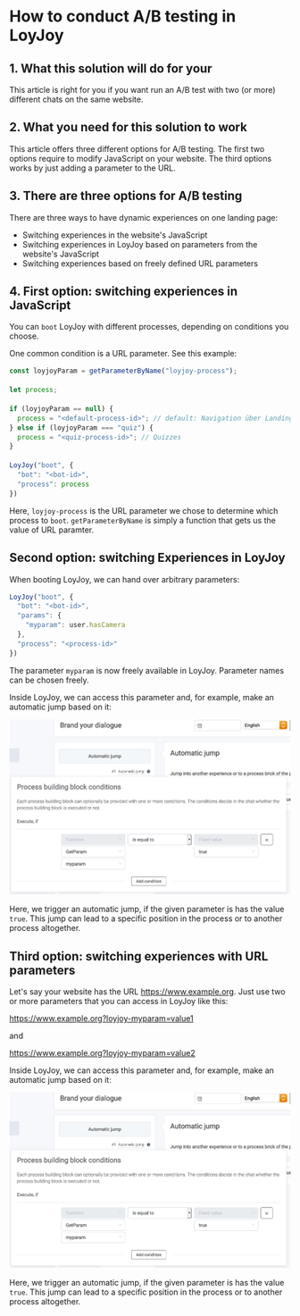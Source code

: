 # How to conduct A/B testing in LoyJoy

## 1. What this solution will do for your

This article is right for you if you want run an A/B test with two (or more) different chats on the same website.

## 2. What you need for this solution to work

This article offers three different options for A/B testing. The first two options require to modify JavaScript on your website. The third options works by just adding a parameter to the URL.

## 3. There are three options for A/B testing

There are three ways to have dynamic experiences on one landing page:
- Switching experiences in the website's JavaScript
- Switching experiences in LoyJoy based on parameters from the website's JavaScript
- Switching experiences based on freely defined URL parameters

## 4. First option: switching experiences in JavaScript

You can `boot` LoyJoy with different processes, depending on conditions you choose. 

One common condition is a URL parameter. See this example:

```javascript
const loyjoyParam = getParameterByName("loyjoy-process");

let process;

if (loyjoyParam == null) {
  process = "<default-process-id>"; // default: Navigation über Landing Page
} else if (loyjoyParam === "quiz") {
  process = "<quiz-process-id>"; // Quizzes
}

LoyJoy("boot", {
  "bot": "<bot-id>",
  "process": process
})
```

Here, `loyjoy-process` is the URL parameter we chose to determine which process to `boot`. `getParameterByName` is
simply a function that gets us the value of URL paramter.

## Second option: switching Experiences in LoyJoy

When booting LoyJoy, we can hand over arbitrary parameters:

```javascript
LoyJoy("boot", {
  "bot": "<bot-id>",
  "params": {
    "myparam": user.hasCamera
  },
  "process": "<process-id>"
})
```

The parameter `myparam` is now freely available in LoyJoy. Parameter names can be chosen freely.

Inside LoyJoy, we can access this parameter and, for example, make an automatic jump based on it:

![condition](dynamic_landing_page/process-jump-condition.png)

Here, we trigger an automatic jump, if the given parameter is has the value `true`. This jump can lead
to a specific position in the process or to another process altogether.

## Third option: switching experiences with URL parameters

Let's say your website has the URL https://www.example.org. Just use two or more parameters that you can access in LoyJoy like this:

https://www.example.org?loyjoy-myparam=value1

and

https://www.example.org?loyjoy-myparam=value2

Inside LoyJoy, we can access this parameter and, for example, make an automatic jump based on it:

![condition](dynamic_landing_page/process-jump-condition.png)

Here, we trigger an automatic jump, if the given parameter is has the value `true`. This jump can lead
to a specific position in the process or to another process altogether.

